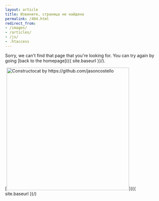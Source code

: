 ```yaml
---
layout: article
title: Извините, страница не найдена
permalink: /404.html
redirect_from:
- /images/
- /articles/
- /js/
- .htaccess
---
```


Sorry, we can't find that page that you're looking for. You can try again by going [back to the homepage]({{ site.baseurl }}/).

[<img src="{{ site.baseurl }}/images/404.jpg" alt="Constructocat by https://github.com/jasoncostello" style="width: 400px;"/>]({{ site.baseurl }}/)
